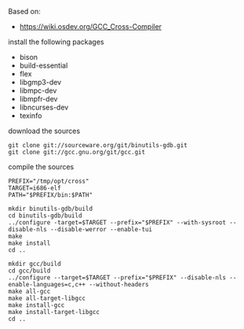 Based on:
 * https://wiki.osdev.org/GCC_Cross-Compiler

install the following packages
 * bison
 * build-essential
 * flex
 * libgmp3-dev
 * libmpc-dev
 * libmpfr-dev
 * libncurses-dev
 * texinfo

download the sources

	git clone git://sourceware.org/git/binutils-gdb.git
	git clone git://gcc.gnu.org/git/gcc.git

compile the sources

	PREFIX="/tmp/opt/cross"
	TARGET=i686-elf
	PATH="$PREFIX/bin:$PATH"
	
	mkdir binutils-gdb/build
	cd binutils-gdb/build
	../configure -target=$TARGET --prefix="$PREFIX" --with-sysroot --disable-nls --disable-werror --enable-tui
	make
	make install
	cd ..
	
	mkdir gcc/build
	cd gcc/build
	../configure --target=$TARGET --prefix="$PREFIX" --disable-nls --enable-languages=c,c++ --without-headers
	make all-gcc
	make all-target-libgcc
	make install-gcc
	make install-target-libgcc
	cd ..
